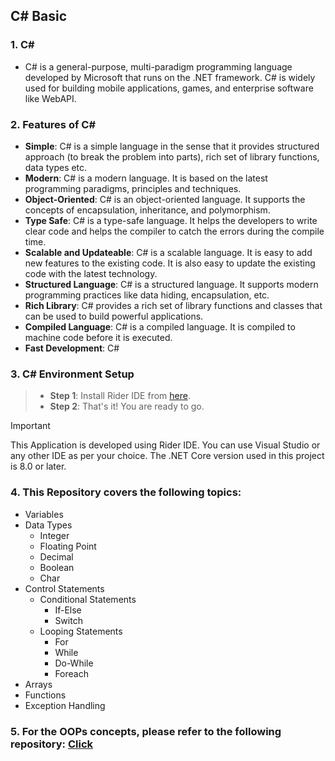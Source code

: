 ﻿## C# Basic

### 1. C#
- C# is a general-purpose, multi-paradigm programming language developed by Microsoft that runs on the .NET framework. C# is widely used for building mobile applications, games, and enterprise software like WebAPI.

### 2. Features of C#
- **Simple**: C# is a simple language in the sense that it provides structured approach (to break the problem into parts), rich set of library functions, data types etc.
- **Modern**: C# is a modern language. It is based on the latest programming paradigms, principles and techniques.
- **Object-Oriented**: C# is an object-oriented language. It supports the concepts of encapsulation, inheritance, and polymorphism.
- **Type Safe**: C# is a type-safe language. It helps the developers to write clear code and helps the compiler to catch the errors during the compile time.
- **Scalable and Updateable**: C# is a scalable language. It is easy to add new features to the existing code. It is also easy to update the existing code with the latest technology.
- **Structured Language**: C# is a structured language. It supports modern programming practices like data hiding, encapsulation, etc.
- **Rich Library**: C# provides a rich set of library functions and classes that can be used to build powerful applications.
- **Compiled Language**: C# is a compiled language. It is compiled to machine code before it is executed.
- **Fast Development**: C#

### 3. C# Environment Setup
> - **Step 1**: Install Rider IDE from [here](https://www.jetbrains.com/rider/).
> - **Step 2**: That's it! You are ready to go.

> [!IMPORTANT]
> This Application is developed using Rider IDE. 
> You can use Visual Studio or any other IDE as per your choice.
> The .NET Core version used in this project is 8.0 or later.

### 4. This Repository covers the following topics:
- Variables
- Data Types
    - Integer
    - Floating Point
    - Decimal
    - Boolean
    - Char
- Control Statements
  - Conditional Statements
    - If-Else
    - Switch
  - Looping Statements
    - For
    - While
    - Do-While
    - Foreach
- Arrays
- Functions
- Exception Handling

### 5. For the OOPs concepts, please refer to the following repository: [Click]()
